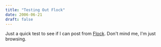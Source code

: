 ```yaml
---
title: "Testing Out Flock"
date: 2006-06-21
draft: false
---
```

Just a quick test to see if I can post from [Flock](https://web.archive.org/web/20070613015007/http://www.flock.com/). Don't mind me, I'm just browsing. 
